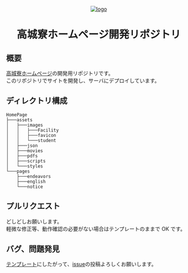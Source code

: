 <div align="center">
<a href="https://dormitory.tokuyama.ac.jp/">

![logo](https://user-images.githubusercontent.com/63878044/152642659-9d08ca10-3ca8-4b29-8de5-616bd64c4f82.jpg)

</a>
<h1>高城寮ホームページ開発リポジトリ</h1>
</div>

## 概要

[高城寮ホームページ](https://dormitory.tokuyama.ac.jp/)の開発用リポジトリです。  
このリポジトリでサイトを開発し、サーバにデプロイしています。

## ディレクトリ構成

```
HomePage
├───assets
│   ├───images
│   │   ├───Facility
│   │   ├───favicon
│   │   └───student
│   ├───json
│   ├───movies
│   ├───pdfs
│   ├───scripts
│   └───styles
└───pages
    ├───endeavors
    ├───english
    └───notice

```

## プルリクエスト

どしどしお願いします。  
軽微な修正等、動作確認の必要がない場合はテンプレートのままで OK です。

## バグ、問題発見

[テンプレート](https://github.com/TakajoDormitory/HomePage/issues/new/choose)にしたがって、[issue](https://github.com/TakajoDormitory/HomePage/issues)の投稿よろしくお願いします。
